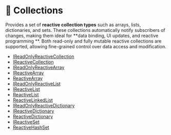 
# 🧩 Collections

Provides a set of **reactive collection types** such as arrays, lists, dictionaries, and sets. These collections
automatically notify subscribers of changes, making them ideal for **data binding, UI updates, and reactive programming
**. Both read-only and fully mutable reactive collections are supported, allowing fine-grained control over data access
and modification.

- [IReadOnlyReactiveCollection](IReadOnlyReactiveCollection.md)
- [IReactiveCollection](IReactiveCollection.md)
- [IReadOnlyReactiveArray](IReadOnlyReactiveArray.md)
- [IReactiveArray](IReactiveArray.md)
- [ReactiveArray](ReactiveArray.md)
- [IReadOnlyReactiveList](IReadOnlyReactiveList.md)
- [IReactiveList](IReactiveList.md)
- [ReactiveList](ReactiveList.md)
- [ReactiveLinkedList](ReactiveLinkedList.md)
- [IReadOnlyReactiveDictionary](IReadOnlyReactiveDictionary.md)
- [IReactiveDictionary](IReactiveDictionary.md)
- [ReactiveDictionary](ReactiveDictionary.md)
- [IReactiveSet](IReactiveHashSet.md)
- [ReactiveHashSet](ReactiveHashSet.md)
